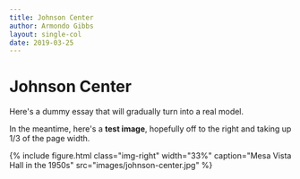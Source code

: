 ```yaml
---
title: Johnson Center
author: Armondo Gibbs
layout: single-col
date: 2019-03-25
---
```



# Johnson Center

Here's a dummy essay that will gradually turn into a real model.

In the meantime, here's a **test image**, hopefully off to the right and taking up 1/3 of the page width.

{% include figure.html class="img-right" width="33%" caption="Mesa Vista Hall in the 1950s" src="images/johnson-center.jpg" %}
